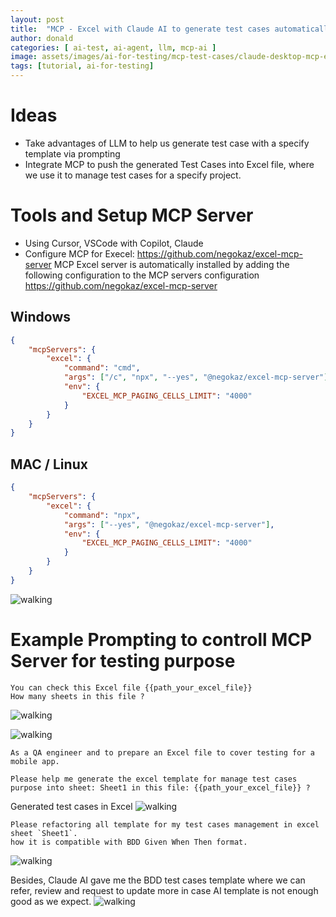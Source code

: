 ```yaml
---
layout: post
title:  "MCP - Excel with Claude AI to generate test cases automatically"
author: donald
categories: [ ai-test, ai-agent, llm, mcp-ai ]
image: assets/images/ai-for-testing/mcp-test-cases/claude-desktop-mcp-excel.png
tags: [tutorial, ai-for-testing]
---
```


# Ideas
- Take advantages of LLM to help us generate test case with a specify template via prompting
- Integrate MCP to push the generated Test Cases into Excel file, where we use it to manage test cases for a specify project.

# Tools and Setup MCP Server
- Using Cursor, VSCode with Copilot, Claude
- Configure MCP for Execel: https://github.com/negokaz/excel-mcp-server
MCP Excel server is automatically installed by adding the following configuration to the MCP servers configuration
https://github.com/negokaz/excel-mcp-server

## Windows
```json
{
    "mcpServers": {
        "excel": {
            "command": "cmd",
            "args": ["/c", "npx", "--yes", "@negokaz/excel-mcp-server"],
            "env": {
                "EXCEL_MCP_PAGING_CELLS_LIMIT": "4000"
            }
        }
    }
}
```

## MAC / Linux
```json
{
    "mcpServers": {
        "excel": {
            "command": "npx",
            "args": ["--yes", "@negokaz/excel-mcp-server"],
            "env": {
                "EXCEL_MCP_PAGING_CELLS_LIMIT": "4000"
            }
        }
    }
}
```

![walking](https://josdoaitran.github.io/assets/images/ai-for-testing/mcp-test-cases/claude-desktop-mcp-excel.png)


# Example Prompting to controll MCP Server for testing purpose

```
You can check this Excel file {{path_your_excel_file}}
How many sheets in this file ?
```
![walking](https://josdoaitran.github.io/assets/images/ai-for-testing/mcp-test-cases/mcp-excel-read-file.png)

![walking](https://josdoaitran.github.io/assets/images/ai-for-testing/mcp-test-cases/mcp-excel-count-sheet.png)

```
As a QA engineer and to prepare an Excel file to cover testing for a mobile app.

Please help me generate the excel template for manage test cases purpose into sheet: Sheet1 in this file: {{path_your_excel_file}} ?
```

Generated test cases in Excel
![walking](https://josdoaitran.github.io/assets/images/ai-for-testing/mcp-test-cases/generated-testcase-excel.png)

```
Please refactoring all template for my test cases management in excel sheet `Sheet1`.
how it is compatible with BDD Given When Then format.
```

![walking](https://josdoaitran.github.io/assets/images/ai-for-testing/mcp-test-cases/mcp-excel-refactor-to-bdd.png)

Besides, Claude AI gave me the BDD test cases template where we can refer, review and request to update more in case AI template is not enough good as we expect.
![walking](https://josdoaitran.github.io/assets/images/ai-for-testing/mcp-test-cases/ai-claude-mcp-bdd-testcase-template.png)